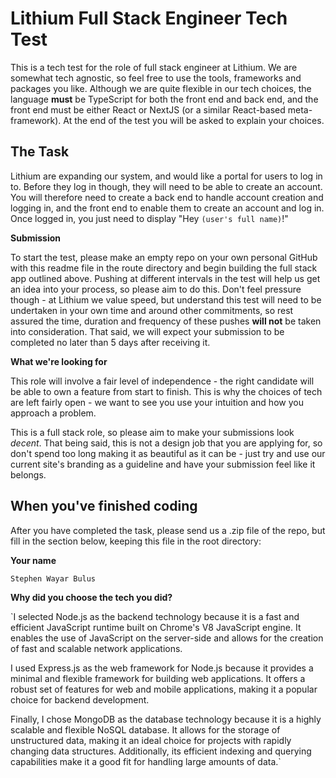 # **Lithium Full Stack Engineer Tech Test**

This is a tech test for the role of full stack engineer at Lithium. We are somewhat tech agnostic, so feel free to use the tools, frameworks and packages you like. Although we are quite flexible in our tech choices, the language **must** be TypeScript for both the front end and back end, and the front end must be either React or NextJS (or a similar React-based meta-framework). At the end of the test you will be asked to explain your choices. 

## The Task

Lithium are expanding our system, and would like a portal for users to log in to. Before they log in though, they will need to be able to create an account. You will therefore need to create a back end to handle account creation and logging in, and the front end to enable them to create an account and log in. Once logged in, you just need to display "Hey `(user's full name)`!"

**Submission**

To start the test, please make an empty repo on your own personal GitHub with this readme file in the route directory and begin building the full stack app outlined above. Pushing at different intervals in the test will help us get an idea into your process, so please aim to do this. Don't feel pressure though - at Lithium we value speed, but understand this test will need to be undertaken in your own time and around other commitments, so rest assured the time, duration and frequency of these pushes **will not** be taken into consideration. That said, we will expect your submission to be completed no later than 5 days after receiving it.  

**What we're looking for**

This role will involve a fair level of independence - the right candidate will be able to own a feature from start to finish. This is why the choices of tech are left fairly open - we want to see you use your intuition and how you approach a problem. 

This is a full stack role, so please aim to make your submissions look *decent*. That being said, this is not a design job that you are applying for, so don't spend too long making it as beautiful as it can be - just try and use our current site's branding as a guideline and have your submission feel like it belongs. 

## When you've finished coding

After you have completed the task, please send us a .zip file of the repo, but fill in the section below, keeping this file in the root directory:

**Your name**

`Stephen Wayar Bulus`

**Why did you choose the tech you did?**

`I selected Node.js as the backend technology because it is a fast and efficient JavaScript runtime built on Chrome's V8 JavaScript engine. It enables the use of JavaScript on the server-side and allows for the creation of fast and scalable network applications.

I used Express.js as the web framework for Node.js because it provides a minimal and flexible framework for building web applications. It offers a robust set of features for web and mobile applications, making it a popular choice for backend development.

Finally, I chose MongoDB as the database technology because it is a highly scalable and flexible NoSQL database. It allows for the storage of unstructured data, making it an ideal choice for projects with rapidly changing data structures. Additionally, its efficient indexing and querying capabilities make it a good fit for handling large amounts of data.`